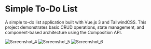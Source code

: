 # Simple To-Do List

A simple to-do list application built with Vue.js 3 and TailwindCSS. This project demonstrates basic CRUD operations, state management, and component-based architecture using the Composition API.

![Screenshot_4](https://github.com/user-attachments/assets/c0c53d56-f158-410e-8786-094276d933ec)
![Screenshot_5](https://github.com/user-attachments/assets/3c73009c-b978-42b7-855e-b99384d186a5)
![Screenshot_6](https://github.com/user-attachments/assets/383b6f01-d936-493d-8f1d-0896711e3e51)
